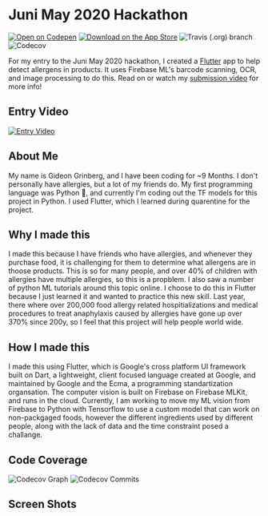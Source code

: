 # Juni May 2020 Hackathon 

[![Open on Codepen](https://img.shields.io/badge/Codepen-ready--to--code-blue?logo=codepen&style=for-the-badge)](https://codepen.io)
[![Download on the App Store](https://img.shields.io/badge/Download-on%20the%20App%20Store-blue?style=for-the-badge&logo=app-store)](https://apple.com)
![Travis (.org) branch](https://img.shields.io/travis/gideon357/Juni-May-Hackathon/master?style=for-the-badge)
![Codecov](https://img.shields.io/codecov/c/gh/gideon357/allergy_prevention_app?style=for-the-badge)

For my entry to the Juni May 2020 hackathon, I created a [Flutter](flutter.dev) app to help detect allergens in products. It uses Firebase ML's barcode scanning, OCR, and image processing to do this. Read on or watch my [submission video](example.com) for more info!

## Entry Video

[![Entry Video](http://img.youtube.com/vi/NpEaa2P7qZI/0.jpg)](http://www.youtube.com/watch?v=NpEaa2P7qZI "Entry Video")


## About Me

My name is Gideon Grinberg, and I have been coding for ~9 Months. I don't personally have allergies, but a lot of my friends do. My first programming language was Python 🐍, and currently I'm coding out the TF models for this project in Python. I used Flutter, which I learned during quarentine for the project.

## Why I made this

I made this because I have friends who have allergies, and whenever they purchase food, it is challenging for them to determine what allergens are in thoose products. This is so for many people, and over 40% of children with allergies have multiple allergies, so this is a propblem. I also saw a number of python ML tutorials around this topic online. I choose to do this in Flutter because I just learned it and wanted to practice this new skill. Last year, there where over 200,000 food allergy related hospitializations and medical procedures to treat anaphylaxis caused by allergies have gone up over 370% since 200y, so I feel that this project will help people world wide. 

## How I made this

I made this using Flutter, which is Google's cross platform UI framework built on Dart, a lightweight, client focused language created at Google, and maintained by Google and the Ecma, a programming standartization organsation. The computer vision is built on Firebase on Firebase MLKit, and runs in the cloud. Currently, I am working to move my ML vision from Firebase to Python with Tensorflow to use a custom model that can work on non-packgaged foods, however the different ingredients used by different people, along with the lack of data and the time constraint posed a challange. 

## Code Coverage

![Codecov Graph](https://codecov.io/gh/Gideon357/allergy_prevention_app/branch/master/graphs/sunburst.svg)
![Codecov Commits](https://codecov.io/gh/Gideon357/allergy_prevention_app/branch/master/graphs/commits.svg)

## Screen Shots
